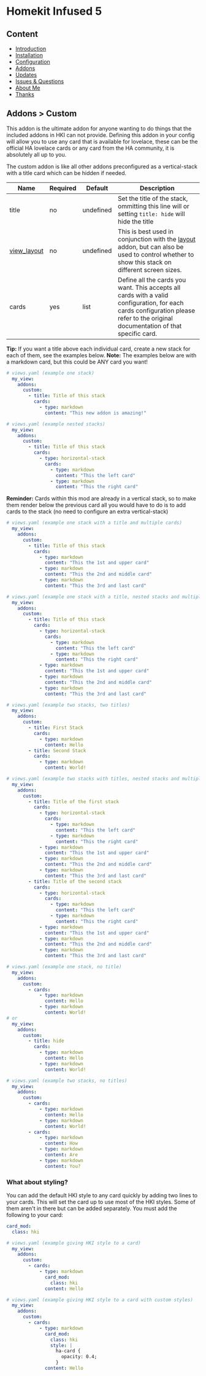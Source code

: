 # Homekit Infused 5

## Content
- [Introduction](../index.md)
- [Installation](../installation.md)
- [Configuration](../configuration.md)
- [Addons](../addons.md)
- [Updates](../updates.md)
- [Issues & Questions](../issues.md)
- [About Me](../about.md)
- [Thanks](../thanks.md)

## Addons > Custom

This addon is the ultimate addon for anyone wanting to do things that the included addons in HKI can not provide. Defining this addon in your config will allow you to use any card that is available for lovelace, these can be the official HA lovelace cards or any card from the HA community, it is absolutely all up to you.

The custom addon is like all other addons preconfigured as a vertical-stack with a title card which can be hidden if needed.

| Name | Required | Default | Description |
|----------------------------------|-------------|----------------------|-----------------------------------------------------------------------------------------------------------------------------------------------------------------------------------|
| title | no | undefined | Set the title of the stack, ommitting this line will or setting `title: hide` will hide the title |
| [view_layout](layout.md#view-layout) | no | undefined | This is best used in conjunction with the [layout](layout.md#view-layout) addon, but can also be used to control whether to show this stack on different screen sizes. |
| cards | yes | list | Define all the cards you want. This accepts all cards with a valid configuration, for each cards configuration please refer to the original documentation of that specific card. |

**Tip:** If you want a title above each individual card, create a new stack for each of them, see the examples below.
**Note:** The examples below are with a markdown card, but this could be ANY card you want!

```yaml
# views.yaml (example one stack)
  my_view:
    addons:
      custom: 
        - title: Title of this stack
          cards:
            - type: markdown
              content: "This new addon is amazing!"
```
```yaml
# views.yaml (example nested stacks)
  my_view:
    addons:
      custom: 
        - title: Title of this stack
          cards:
            - type: horizontal-stack
              cards:
                - type: markdown
                  content: "This the left card"
                - type: markdown
                  content: "This the right card"
```
**Reminder:** Cards within this mod are already in a vertical stack, so to make them render below the previous card all you would have to do is to add cards to the stack (no need to configure an extra vertical-stack)
```yaml
# views.yaml (example one stack with a title and multiple cards)
  my_view:
    addons:
      custom: 
        - title: Title of this stack
          cards:
            - type: markdown
              content: "This the 1st and upper card"
            - type: markdown
              content: "This the 2nd and middle card"
            - type: markdown
              content: "This the 3rd and last card"
```
```yaml
# views.yaml (example one stack with a title, nested stacks and multiple cards)
  my_view:
    addons:
      custom: 
        - title: Title of this stack
          cards:
            - type: horizontal-stack
              cards:
                - type: markdown
                  content: "This the left card"
                - type: markdown
                  content: "This the right card"
            - type: markdown
              content: "This the 1st and upper card"
            - type: markdown
              content: "This the 2nd and middle card"
            - type: markdown
              content: "This the 3rd and last card"
```
```yaml
# views.yaml (example two stacks, two titles)
  my_view:
    addons:
      custom: 
        - title: First Stack
          cards:
            - type: markdown
              content: Hello
        - title: Second Stack
          cards:
            - type: markdown
              content: World!      
```
```yaml
# views.yaml (example two stacks with titles, nested stacks and multiple cards)
  my_view:
    addons:
      custom: 
        - title: Title of the first stack
          cards:
            - type: horizontal-stack
              cards:
                - type: markdown
                  content: "This the left card"
                - type: markdown
                  content: "This the right card"
            - type: markdown
              content: "This the 1st and upper card"
            - type: markdown
              content: "This the 2nd and middle card"
            - type: markdown
              content: "This the 3rd and last card"   
        - title: Title of the second stack
          cards:
            - type: horizontal-stack
              cards:
                - type: markdown
                  content: "This the left card"
                - type: markdown
                  content: "This the right card"
            - type: markdown
              content: "This the 1st and upper card"
            - type: markdown
              content: "This the 2nd and middle card"
            - type: markdown
              content: "This the 3rd and last card"   
```
```yaml
# views.yaml (example one stack, no title)
  my_view:
    addons:
      custom: 
        - cards:
            - type: markdown
              content: Hello
            - type: markdown
              content: World!
# or
  my_view:
    addons:
      custom: 
        - title: hide
          cards:
            - type: markdown
              content: Hello
            - type: markdown
              content: World!
```
```yaml
# views.yaml (example two stacks, no titles)
  my_view:
    addons:
      custom: 
        - cards:
            - type: markdown
              content: Hello
            - type: markdown
              content: World!
        - cards:
            - type: markdown
              content: How
            - type: markdown
              content: Are
            - type: markdown
              content: You?
```

### What about styling?
You can add the default HKI style to any card quickly by adding two lines to your cards. This will set the card up to use most of the HKI styles. Some of them aren't in there but can be added separately. You must add the following to your card:

```yaml
card_mod:
  class: hki
```
```yaml
# views.yaml (example giving HKI style to a card)
  my_view:
    addons:
      custom: 
        - cards:
            - type: markdown
              card_mod:
                class: hki
              content: Hello
```
```yaml
# views.yaml (example giving HKI style to a card with custom styles)
  my_view:
    addons:
      custom: 
        - cards:
            - type: markdown
              card_mod:
                class: hki
                style: |
                  ha-card {
                    opacity: 0.4;
                  }
              content: Hello
```
